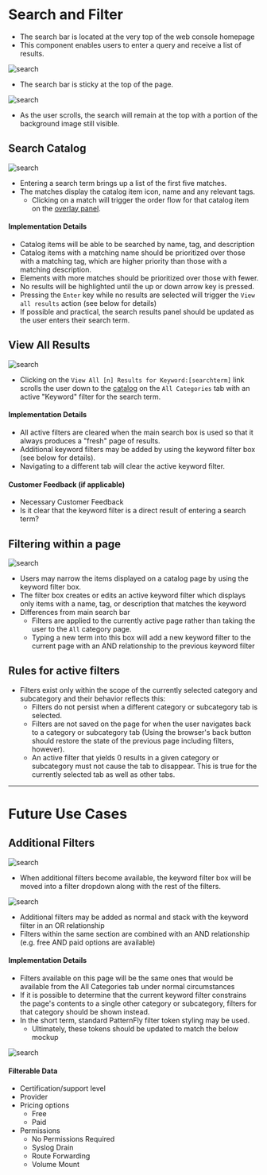 # Search and Filter

- The search bar is located at the very top of the web console homepage
- This component enables users to enter a query and receive a list of results.


![search](img/OpenShift-Next-Homepage-AllCat-Getting-Started.png)
- The search bar is sticky at the top of the page.

![search](img/search-02.png)
- As the user scrolls, the search will remain at the top with a portion of the background image still visible.

## Search Catalog

![search](img/search-03.png)
- Entering a search term brings up a list of the first five matches.
- The matches display the catalog item icon, name and any relevant tags.
	- Clicking on a match will trigger the order flow for that catalog item on the [overlay panel](http://openshift.github.io/openshift-origin-design/web-console/4-patterns/overlay-panel).


#### Implementation Details
- Catalog items will be able to be searched by name, tag, and description
- Catalog items with a matching name should be prioritized over those with a matching tag, which are higher priority than those with a matching description.
- Elements with more matches should be prioritized over those with fewer.
- No results will be highlighted until the up or down arrow key is pressed.
- Pressing the `Enter` key while no results are selected will trigger the `View all results` action (see below for details)
- If possible and practical, the search results panel should be updated as the user enters their search term.


## View All Results
![search](img/search-04.png)
- Clicking on the `View All [n] Results for Keyword:[searchterm]` link scrolls the user down to the [catalog](http://openshift.github.io/openshift-origin-design/web-console/1-homepage/catalog) on the `All Categories` tab with an active "Keyword" filter for the search term.

#### Implementation Details
- All active filters are cleared when the main search box is used so that it always produces a "fresh" page of results.
- Additional keyword filters may be added by using the keyword filter box (see below for details).
- Navigating to a different tab will clear the active keyword filter.

#### Customer Feedback (if applicable)
- Necessary Customer Feedback
- Is it clear that the keyword filter is a direct result of entering a search term?

## Filtering within a page
![search](img/search-05.png)
- Users may narrow the items displayed on a catalog page by using the keyword filter box.
- The filter box creates or edits an active keyword filter which displays only items with a name, tag, or description that matches the keyword
- Differences from main search bar
	- Filters are applied to the currently active page rather than taking the user to the `All` category page.
	- Typing a new term into this box will add a new keyword filter to the current page with an AND relationship to the previous keyword filter

## Rules for active filters
- Filters exist only within the scope of the currently selected category and subcategory and their behavior reflects this:
	- Filters do not persist when a different category or subcategory tab is selected.
	- Filters are not saved on the page for when the user navigates back to a category or subcategory tab (Using the browser's back button should restore the state of the previous page including filters, however).
	- An active filter that yields 0 results in a given category or subcategory must not cause the tab to disappear. This is true for the currently selected tab as well as other tabs.

**********

# Future Use Cases

## Additional Filters
![search](img/search-06.png)
- When additional filters become available, the keyword filter box will be moved into a filter dropdown along with the rest of the filters.

![search](img/search-07.png)
- Additional filters may be added as normal and stack with the keyword filter in an OR relationship
- Filters within the same section are combined with an AND relationship (e.g. free AND paid options are available)

#### Implementation Details
- Filters available on this page will be the same ones that would be available from the All Categories tab under normal circumstances
- If it is possible to determine that the current keyword filter constrains the page's contents to a single other category or subcategory, filters for that category should be shown instead.
- In the short term, standard PatternFly filter token styling may be used.
	- Ultimately, these tokens should be updated to match the below mockup

![search](img/OpenShift-Next-Homepage-AllLang-SingleEmptyCard.png)
#### Filterable Data
- Certification/support level
- Provider
- Pricing options
	- Free
	- Paid
- Permissions
	- No Permissions Required
	- Syslog Drain
	- Route Forwarding
	- Volume Mount
